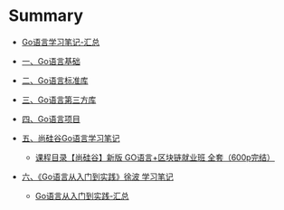 # Summary

* [Go语言学习笔记-汇总](README.md)

* [一、Go语言基础]()

* [二、Go语言标准库]()

* [三、Go语言第三方库]()

* [四、Go语言项目]()

* [五、尚硅谷Go语言学习笔记]()
  * [课程目录【尚硅谷】新版 GO语言+区块链就业班 全套（600p完结）](./ShangGuiGu-HanShunPing-goHeXinBianCheng/README.md)

* [六、《Go语言从入门到实践》徐波 学习笔记]()
  * [Go语言从入门到实践-汇总](./go-xvbo/README.md)
